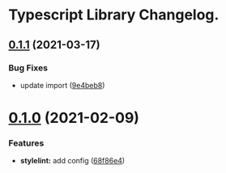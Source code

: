 # Typescript Library Changelog.

## [0.1.1](https://github.com/culur/stylelint-config/compare/v0.1.0...v0.1.1) (2021-03-17)

### Bug Fixes

- update import ([9e4beb8](https://github.com/culur/stylelint-config/commit/9e4beb883c7bf5fd22c53033d9805cbdd83f53d2))

# [0.1.0](https://github.com/culur/stylelint-config/compare/v0.0.1...v0.1.0) (2021-02-09)

### Features

- **stylelint:** add config ([68f86e4](https://github.com/culur/stylelint-config/commit/68f86e4583abdacee727fe7d2e52f8e2baa63601))
